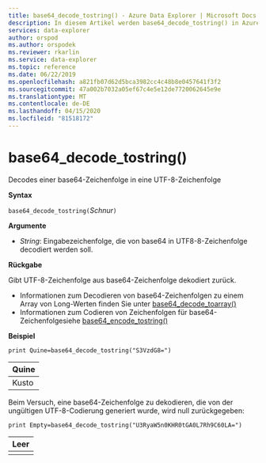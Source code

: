 ```yaml
---
title: base64_decode_tostring() - Azure Data Explorer | Microsoft Docs
description: In diesem Artikel werden base64_decode_tostring() in Azure Data Explorer beschrieben.
services: data-explorer
author: orspod
ms.author: orspodek
ms.reviewer: rkarlin
ms.service: data-explorer
ms.topic: reference
ms.date: 06/22/2019
ms.openlocfilehash: a821fb07d62d5bca3982cc4c48b8e0457641f3f2
ms.sourcegitcommit: 47a002b7032a05ef67c4e5e12de7720062645e9e
ms.translationtype: MT
ms.contentlocale: de-DE
ms.lasthandoff: 04/15/2020
ms.locfileid: "81518172"
---
```

# <a name="base64_decode_tostring"></a>base64_decode_tostring()

Decodes einer base64-Zeichenfolge in eine UTF-8-Zeichenfolge

**Syntax**

`base64_decode_tostring(`*Schnur*`)`

**Argumente**

* *String*: Eingabezeichenfolge, die von base64 in UTF8-8-Zeichenfolge decodiert werden soll.

**Rückgabe**

Gibt UTF-8-Zeichenfolge aus base64-Zeichenfolge dekodiert zurück.

* Informationen zum Decodieren von base64-Zeichenfolgen zu einem Array von Long-Werten finden Sie unter [base64_decode_toarray()](base64_decode_toarrayfunction.md)
* Informationen zum Codieren von Zeichenfolgen für base64-Zeichenfolgesiehe [base64_encode_tostring()](base64_encode_tostringfunction.md)

**Beispiel**

```kusto
print Quine=base64_decode_tostring("S3VzdG8=")
```

|Quine|
|-----|
|Kusto|

Beim Versuch, eine base64-Zeichenfolge zu dekodieren, die von der ungültigen UTF-8-Codierung generiert wurde, wird null zurückgegeben:

```kusto
print Empty=base64_decode_tostring("U3RyaW5n0KHR0tGA0L7Rh9C60LA=")
```

|Leer|
|-----|
||